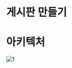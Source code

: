 # 게시판 만들기

# 아키텍처
![1](https://github.com/user-attachments/assets/55258dd1-e025-423f-81bc-d5b2f7ac7f11)


